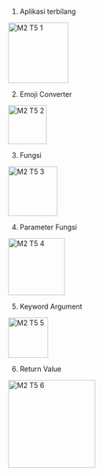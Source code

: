 1. Aplikasi terbilang

<img width="122" alt="M2 T5 1" src="https://user-images.githubusercontent.com/105592890/196028998-ab3441ac-a753-482c-abaa-bb2f19b9417f.png">

2. Emoji Converter

<img width="78" alt="M2 T5 2" src="https://user-images.githubusercontent.com/105592890/196029000-4ab07964-a18b-4500-ad43-e907fe6bc749.png">

3. Fungsi

<img width="100" alt="M2 T5 3" src="https://user-images.githubusercontent.com/105592890/196029003-ba3b5f26-ed02-4b0c-99c9-c3ad861b0a6e.png">

4. Parameter Fungsi

<img width="115" alt="M2 T5 4" src="https://user-images.githubusercontent.com/105592890/196029005-fad8c94a-135a-4398-8a5c-5c8234c99f5e.png">

5. Keyword Argument

<img width="81" alt="M2 T5 5" src="https://user-images.githubusercontent.com/105592890/196029007-92d24769-57e9-4b85-8d6f-d70c16212852.png">

6. Return Value

<img width="177" alt="M2 T5 6" src="https://user-images.githubusercontent.com/105592890/196029008-ab631713-574d-4457-82b2-78f46314353c.png">
